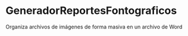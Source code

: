 # GeneradorReportesFontograficos
Organiza archivos de imágenes de forma masiva en un archivo de Word
